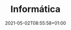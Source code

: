 ---
title: Informática
date: 2021-05-02T08:55:58+01:00
description: Colección de artículos y software
draft: False
---
